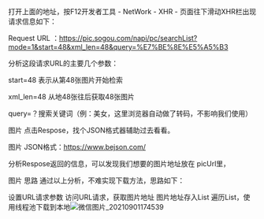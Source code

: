 打开上面的地址，按F12开发者工具 - NetWork - XHR - 页面往下滑动XHR栏出现请求信息如下：

Request URL ：https://pic.sogou.com/napi/pc/searchList?mode=1&start=48&xml_len=48&query=%E7%BE%8E%E5%A5%B3

分析这段请求URL的主要几个参数：

start=48 表示从第48张图片开始检索

xml_len=48 从地48张往后获取48张图片

query=？搜索关键词（例：美女，这里浏览器自动做了转码，不影响我们使用）

图片
点击Respose，找个JSON格式器辅助过去看看。

图片
JSON格式：https://www.bejson.com/

分析Respose返回的信息，可以发现我们想要的图片地址放在 picUrl里，

图片
思路
通过以上分析，不难实现下载方法，思路如下：

设置URL请求参数
访问URL请求，获取图片地址
图片地址存入List
遍历List，使用线程池下载到本地![微信图片_20210901174539](https://user-images.githubusercontent.com/79621538/131651168-6e014419-71e0-42a7-a6b1-a64c5049e011.jpg)
